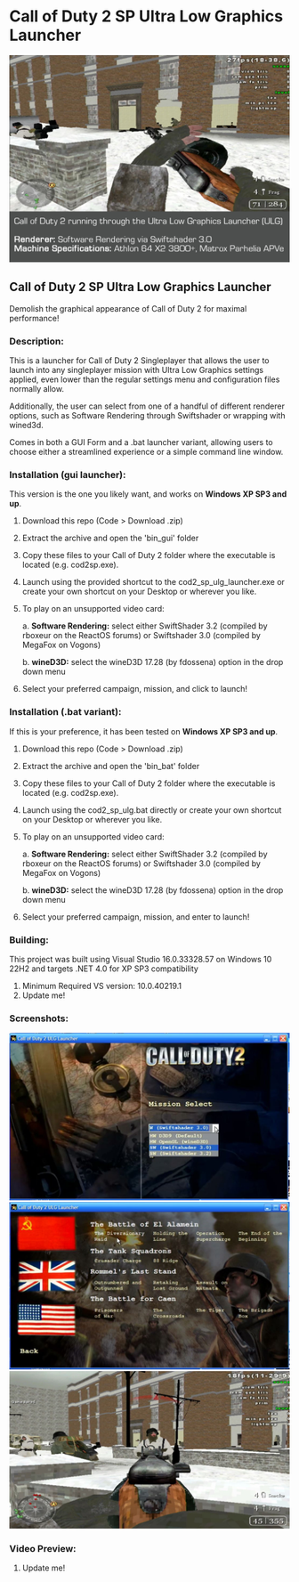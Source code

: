 # Call of Duty 2 SP Ultra Low Graphics Launcher
![Gameplay Screenshot](/images/gameplay2.JPG "Gameplay")
## Call of Duty 2 SP Ultra Low Graphics Launcher

Demolish the graphical appearance of Call of Duty 2 for maximal performance!

### Description:
This is a launcher for Call of Duty 2 Singleplayer that allows the user to launch into any singleplayer mission with Ultra Low Graphics settings applied, even lower than the regular settings menu and configuration files normally allow. 

Additionally, the user can select from one of a handful of different renderer options, such as Software Rendering through Swiftshader or wrapping with wined3d.  

Comes in both a GUI Form and a .bat launcher variant, allowing users to choose either a streamlined experience or a simple command line window.

### Installation (gui launcher):
  This version is the one you likely want, and works on **Windows XP SP3 and up**.
  1. Download this repo (Code > Download .zip)
  2. Extract the archive and open the 'bin_gui' folder
  3. Copy these files to your Call of Duty 2 folder where the executable is located (e.g. cod2sp.exe). 
  4. Launch using the provided shortcut to the cod2_sp_ulg_launcher.exe or create your own shortcut on your Desktop or wherever you like.
  5. To play on an unsupported video card:

      a. **Software Rendering:** select either SwiftShader 3.2 (compiled by rboxeur on the ReactOS forums) or Swiftshader 3.0 (compiled by MegaFox on Vogons)
      
      b. **wineD3D:** select the wineD3D 17.28 (by fdossena) option in the drop down menu
      
  6. Select your preferred campaign, mission, and click to launch!

### Installation (.bat variant):
  If this is your preference, it has been tested on **Windows XP SP3 and up**.
  1. Download this repo (Code > Download .zip)
  2. Extract the archive and open the 'bin_bat' folder
  3. Copy these files to your Call of Duty 2 folder where the executable is located (e.g. cod2sp.exe). 
  4. Launch using the cod2_sp_ulg.bat directly or create your own shortcut on your Desktop or wherever you like.
  5. To play on an unsupported video card:
     
     a. **Software Rendering:** select either SwiftShader 3.2 (compiled by rboxeur on the ReactOS forums) or Swiftshader 3.0 (compiled by MegaFox on Vogons)
     
     b. **wineD3D:** select the wineD3D 17.28 (by fdossena) option in the drop down menu
  6. Select your preferred campaign, mission, and enter to launch!

### Building:
  This project was built using Visual Studio 16.0.33328.57 on Windows 10 22H2 and targets .NET 4.0 for XP SP3 compatibility
  1. Minimum Required VS version: 10.0.40219.1
  2. Update me!

### Screenshots:
  ![Launcher Screenshot 1](/images/launcher_screen1.JPG "Renderer Selection")
  ![Launcher Screenshot 2](/images/launcher_screen2.JPG "Mission Selection")
  ![Gameplay Screenshot](/images/gameplay1.JPG "Gameplay")
### Video Preview:
  1. Update me!
